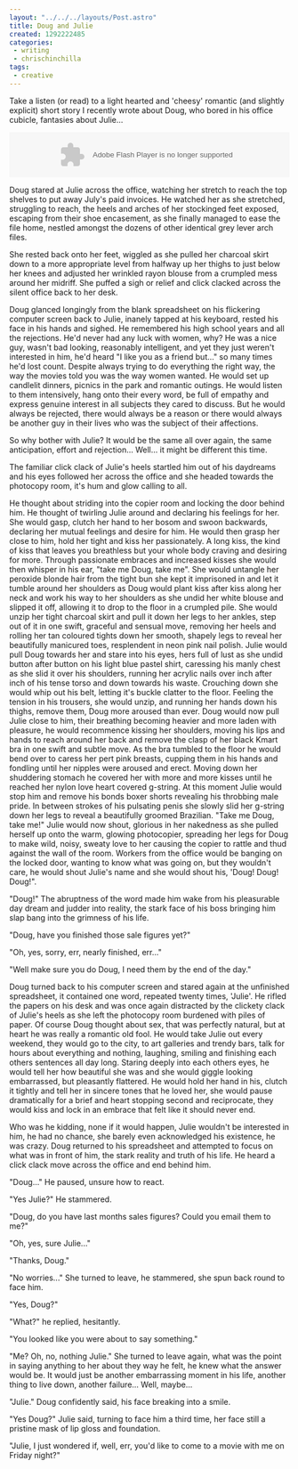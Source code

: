```yaml
---
layout: "../../../layouts/Post.astro"
title: Doug and Julie
created: 1292222485
categories:
 - writing
 - chrischinchilla
tags:
 - creative
---
```


Take a listen (or read) to a light hearted and 'cheesy' romantic (and slightly explicit) short story I recently wrote about Doug, who bored in his office cubicle, fantasies about Julie...

<object height="81" width="100%"><param name="movie" value="https://player.soundcloud.com/player.swf?url=http%3A%2F%2Fapi.soundcloud.com%2Ftracks%2F7997281&amp;show_comments=false&amp;auto_play=false&amp;color=D7DBDA" /><param name="allowscriptaccess" value="always" /><embed allowscriptaccess="always" height="81" mce_src="https://player.soundcloud.com/player.swf?url=http%3A%2F%2Fapi.soundcloud.com%2Ftracks%2F7997281&amp;show_comments=false&amp;auto_play=false&amp;color=D7DBDA" src="https://player.soundcloud.com/player.swf?url=http%3A%2F%2Fapi.soundcloud.com%2Ftracks%2F7997281&amp;show_comments=false&amp;auto_play=false&amp;color=D7DBDA" type="application/x-shockwave-flash" width="100%"></embed></object>

Doug stared at Julie across the office, watching her stretch to reach the top shelves to put away July's paid invoices. He watched her as she stretched, struggling to reach, the heels and arches of her stockinged feet exposed, escaping from their shoe encasement, as she finally managed to ease the file home, nestled amongst the dozens of other identical grey lever arch files.

She rested back onto her feet, wiggled as she pulled her charcoal skirt down to a more appropriate level from halfway up her thighs to just below her knees and adjusted her wrinkled rayon blouse from a crumpled mess around her midriff. She puffed a sigh or relief and click clacked across the silent office back to her desk.

Doug glanced longingly from the blank spreadsheet on his flickering computer screen back to Julie, inanely tapped at his keyboard, rested his face in his hands and sighed. He remembered his high school years and all the rejections. He'd never had any luck with women, why? He was a nice guy, wasn't bad looking, reasonably intelligent, and yet they just weren't interested in him, he'd heard "I like you as a friend but..." so many times he'd lost count. Despite always trying to do everything the right way, the way the movies told you was the way women wanted. He would set up candlelit dinners, picnics in the park and romantic outings. He would listen to them intensively, hang onto their every word, be full of empathy and express genuine interest in all subjects they cared to discuss. But he would always be rejected, there would always be a reason or there would always be another guy in their lives who was the subject of their affections.

So why bother with Julie? It would be the same all over again, the same anticipation, effort and rejection... Well... it might be different this time.

The familiar click clack of Julie's heels startled him out of his daydreams and his eyes followed her across the office and she headed towards the photocopy room, it's hum and glow calling to all.

He thought about striding into the copier room and locking the door behind him. He thought of twirling Julie around and declaring his feelings for her. She would gasp, clutch her hand to her bosom and swoon backwards, declaring her mutual feelings and desire for him. He would then grasp her close to him, hold her tight and kiss her passionately. A long kiss, the kind of kiss that leaves you breathless but your whole body craving and desiring for more. Through passionate embraces and increased kisses she would then whisper in his ear, "take me Doug, take me". She would untangle her peroxide blonde hair from the tight bun she kept it imprisoned in and let it tumble around her shoulders as Doug would plant kiss after kiss along her neck and work his way to her shoulders as she undid her white blouse and slipped it off, allowing it to drop to the floor in a crumpled pile. She would unzip her tight charcoal skirt and pull it down her legs to her ankles, step out of it in one swift, graceful and sensual move, removing her heels and rolling her tan coloured tights down her smooth, shapely legs to reveal her beautifully manicured toes, resplendent in neon pink nail polish. Julie would pull Doug towards her and stare into his eyes, hers full of lust as she undid button after button on his light blue pastel shirt, caressing his manly chest as she slid it over his shoulders, running her acrylic nails over inch after inch of his tense torso and down towards his waste. Crouching down she would whip out his belt, letting it's buckle clatter to the floor. Feeling the tension in his trousers, she would unzip, and running her hands down his thighs, remove them, Doug more aroused than ever. Doug would now pull Julie close to him, their breathing becoming heavier and more laden with pleasure, he would recommence kissing her shoulders, moving his lips and hands to reach around her back and remove the clasp of her black Kmart bra in one swift and subtle move. As the bra tumbled to the floor he would bend over to caress her pert pink breasts, cupping them in his hands and fondling until her nipples were aroused and erect. Moving down her shuddering stomach he covered her with more and more kisses until he reached her nylon love heart covered g-string. At this moment Julie would stop him and remove his bonds boxer shorts revealing his throbbing male pride. In between strokes of his pulsating penis she slowly slid her g-string down her legs to reveal a beautifully groomed Brazilian. "Take me Doug, take me!" Julie would now shout, glorious in her nakedness as she pulled herself up onto the warm, glowing photocopier, spreading her legs for Doug to make wild, noisy, sweaty love to her causing the copier to rattle and thud against the wall of the room. Workers from the office would be banging on the locked door, wanting to know what was going on, but they wouldn't care, he would shout Julie's name and she would shout his, 'Doug! Doug! Doug!".

"Doug!" The abruptness of the word made him wake from his pleasurable day dream and judder into reality, the stark face of his boss bringing him slap bang into the grimness of his life.

"Doug, have you finished those sale figures yet?"

"Oh, yes, sorry, err, nearly finished, err..."

"Well make sure you do Doug, I need them by the end of the day."

Doug turned back to his computer screen and stared again at the unfinished spreadsheet, it contained one word, repeated twenty times, 'Julie'. He rifled the papers on his desk and was once again distracted by the clickety clack of Julie's heels as she left the photocopy room burdened with piles of paper. Of course Doug thought about sex, that was perfectly natural, but at heart he was really a romantic old fool. He would take Julie out every weekend, they would go to the city, to art galleries and trendy bars, talk for hours about everything and nothing, laughing, smiling and finishing each others sentences all day long. Staring deeply into each others eyes, he would tell her how beautiful she was and she would giggle looking embarrassed, but pleasantly flattered. He would hold her hand in his, clutch it tightly and tell her in sincere tones that he loved her, she would pause dramatically for a brief and heart stopping second and reciprocate, they would kiss and lock in an embrace that felt like it should never end.

Who was he kidding, none if it would happen, Julie wouldn't be interested in him, he had no chance, she barely even acknowledged his existence, he was crazy. Doug returned to his spreadsheet and attempted to focus on what was in front of him, the stark reality and truth of his life. He heard a click clack move across the office and end behind him.

"Doug..." He paused, unsure how to react.

"Yes Julie?" He stammered.

"Doug, do you have last months sales figures? Could you email them to me?"

"Oh, yes, sure Julie..."

"Thanks, Doug."

"No worries..." She turned to leave, he stammered, she spun back round to face him.

"Yes, Doug?"

"What?" he replied, hesitantly.

"You looked like you were about to say something."

"Me? Oh, no, nothing Julie." She turned to leave again, what was the point in saying anything to her about they way he felt, he knew what the answer would be. It would just be another embarrassing moment in his life, another thing to live down, another failure... Well, maybe...

"Julie." Doug confidently said, his face breaking into a smile.

"Yes Doug?" Julie said, turning to face him a third time, her face still a pristine mask of lip gloss and foundation.

"Julie, I just wondered if, well, err, you'd like to come to a movie with me on Friday night?"
